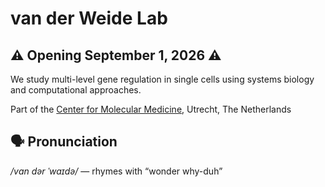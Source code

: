 
# van der Weide Lab

## ⚠️ **Opening September 1, 2026** ⚠️

We study multi-level gene regulation in single cells using systems biology and computational approaches.

Part of the [Center for Molecular Medicine](https://www.cmmutrecht.eu), Utrecht, The Netherlands

## 🗣️ Pronunciation  
_/vɑn dər ˈwaɪdə/_ — rhymes with “wonder why-duh”



